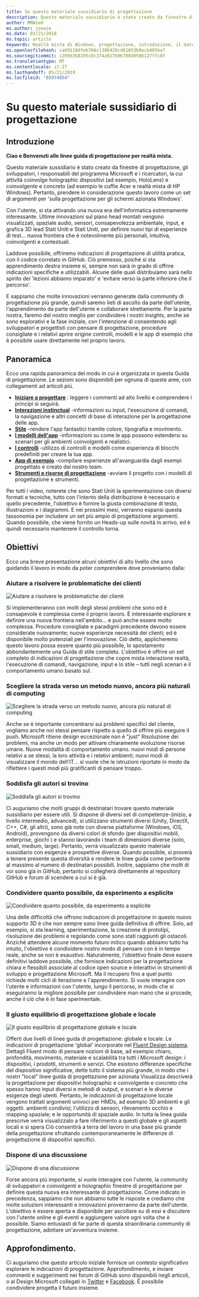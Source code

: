 ```yaml
---
title: Su questo materiale sussidiario di progettazione
description: Questo materiale sussidiario è stato creato da finestre di progettazione, gli sviluppatori, i responsabili del programma Microsoft e i ricercatori, la cui attività coinvolge holographic dispositivi (ad esempio, HoloLens) e coinvolgente e concreto (ad esempio le cuffie Acer e realtà mista di HP Windows).
author: MRWied
ms.author: jonwie
ms.date: 03/21/2018
ms.topic: article
keywords: Realtà mista di Windows, progettazione, introduzione, il materiale sussidiario
ms.openlocfilehash: ca69118dfeb766c1386420cd81053b9acb485ba7
ms.sourcegitcommit: c20563b8195c0c374a927b96708d958b127ffc8f
ms.translationtype: MT
ms.contentlocale: it-IT
ms.lasthandoff: 05/21/2019
ms.locfileid: "65974854"
---
```

# <a name="about-this-design-guidance"></a>Su questo materiale sussidiario di progettazione

## <a name="introduction"></a>Introduzione

**Ciao e Benvenuti alle linee guida di progettazione per realtà mista.**

Questo materiale sussidiario è stato creato da finestre di progettazione, gli sviluppatori, i responsabili del programma Microsoft e i ricercatori, la cui attività coinvolge holographic dispositivi (ad esempio, HoloLens) e coinvolgente e concreto (ad esempio le cuffie Acer e realtà mista di HP Windows). Pertanto, prendere in considerazione questo lavoro come un set di argomenti per 'sulla progettazione per gli schermi azionata Windows'.

Con l'utente, si sta attivando una nuova era dell'informatica estremamente interessante. Ultime innovazioni sul piano head montati vengono visualizzati, spaziale audio, sensori, consapevolezza ambientale, input, e grafica 3D lead Stati Uniti e Stati Uniti, per definire nuovi tipi di esperienze di test... nuova frontiera che è notevolmente più personali, intuitiva, coinvolgenti e contestuali.

Laddove possibile, offriremo indicazioni di progettazione di utilità pratica, con il codice correlato in GitHub. Ciò premesso, poiché si sta apprendimento destra insieme si, sempre non sarà in grado di offrire indicazioni specifiche e utilizzabili. Alcune delle quali distribuiamo sarà nello spirito dei 'lezioni abbiamo imparato' e 'evitare verso la parte inferiore che il percorso'.

E sappiamo che molte innovazioni verranno generate dalla community di progettazione più grande, quindi saremo lieti di ascolto da parte dell'utente, l'apprendimento da parte dell'utente e collaborare strettamente. Per la parte nostra, faremo del nostro meglio per condividere i nostri insights, anche se sono esplorativi e la fase iniziale, con l'intenzione di consentendo agli sviluppatori e progettisti con pensare di progettazione, procedure consigliate e i relativi aprire origine controlli, modelli e le app di esempio che è possibile usare direttamente nel proprio lavoro.

## <a name="overview"></a>Panoramica

Ecco una rapida panoramica del modo in cui è organizzata in questa Guida di progettazione. Le sezioni sono disponibili per ognuna di queste aree, con collegamenti ad articoli più.
* **[Iniziare a progettare](mixed-reality.md)**  : leggere i commenti ad alto livello e comprendere i principi si seguirà.
* **[Interazioni instinctual](interaction-fundamentals.md)**  -informazioni su input, l'esecuzione di comandi, la navigazione e altri concetti di base di interazione per la progettazione delle app.
* **[Stile](typography.md)**  -rendere l'app fantastici tramite colore, tipografia e movimento.
* **[I modelli dell'app](types-of-mixed-reality-apps.md)**  -informazioni su come le app possono estendersi su scenari per gli ambienti coinvolgenti e realistici.
* **[I controlli](interactable-object.md)**  -utilizzo di controlli e modelli come esperienza di blocchi predefiniti per creare la tua app.
* **[App di esempio](design.md#sample-apps)**  -compilare esperienze all'avanguardia dagli esempi progettato e creato dal nostro team.
* **[Strumenti e risorse di progettazione](design.md#design-tools)**  -avviare il progetto con i modelli di progettazione e strumenti.

Per tutti i video, noterete che sono Stati Uniti la sperimentazione con diversi formati e tecniche, tutto con l'intento della distribuzione è necessario e quello precedente, l'obiettivo è fornire la giusta combinazione di testo, illustrazioni e i diagrammi. E nei prossimi mesi, verranno espansi questa tassonomia per includere un set più ampio di progettazione argomenti. Quando possibile, che viene fornito un Heads-up sulle novità in arrivo, ed è quindi necessario mantenere il controllo torna.

## <a name="objectives"></a>Obiettivi

Ecco una breve presentazione alcuni obiettivi di alto livello che sono guidando il lavoro in modo da poter comprendere dove proveniamo dalla:

### <a name="help-solve-customer-challenges"></a>Aiutare a risolvere le problematiche dei clienti

![Aiutare a risolvere le problematiche dei clienti](images/500px-fix-a-broken-switch-with-hololens.jpg) <br>

Si implementeranno con molti degli stessi problemi che sono ed è consapevole è complessa come il proprio lavoro. È interessante esplorare e definire una nuova frontiera nell'ambito... e può anche essere molto complessa. Procedure consigliate e paradigmi precedente devono essere considerate nuovamente; nuove esperienze necessità dei clienti; ed è disponibile molto potenziali per l'innovazione. Ciò detto, applicheremo questo lavoro possa essere quanto più possibile, lo spostamento abbondantemente una Guida di stile completo. L'obiettivo è offrire un set completo di indicazioni di progettazione che copre mista interazione realtà, l'esecuzione di comandi, navigazione, input e lo stile – tutti negli scenari e il comportamento umano basato sul. 

### <a name="point-the-way-towards-a-new-more-human-way-of-computing"></a>Scegliere la strada verso un metodo nuovo, ancora più naturali di computing

![Scegliere la strada verso un metodo nuovo, ancora più naturali di computing](images/500px-man-and-women-with-holograph-on-table.png)<br>

Anche se è importante concentrarsi sui problemi specifici del cliente, vogliamo anche noi stessi pensare rispetto a quello di offrire più eseguire il push. Microsoft ritiene design eccezionale non è "just" Risoluzione dei problemi, ma anche un modo per attivare chiaramente evoluzione risorse umane. Nuove modalità di comportamento umano. nuovi modi di persone relativi a se stessi, la loro attività e i relativi ambienti; nuovi modi di visualizzare il mondo dell'IT... si vuole che le istruzioni riportate in modo da riflettere i questi modi più gratificanti di pensare troppo. 

### <a name="meet-creators-where-they-are"></a>Soddisfa gli autori si trovino

![Soddisfa gli autori si trovino](images/500px-creators.jpg) <br>

Ci auguriamo che molti gruppi di destinatari trovare questo materiale sussidiario per essere utili. Si dispone di diversi set di competenze-(inizio, a livello intermedio, advanced), si utilizzano strumenti diversi (Unity, DirectX, C++, C#, gli altri), sono già note con diverse piattaforme (Windows, iOS, Android), provengono da diversi colori di sfondo (per dispositivi mobili, enterprise, giochi ) e stanno lavorando i team di dimensioni diverse (solo, small, medium, large). Pertanto, verrà visualizzato questo materiale sussidiario con esigenze e prospettive diverse. Quando possibile, si proverà a tenere presente questa diversità e rendere le linee guida come pertinente al massimo al numero di destinatari possibili. Inoltre, sappiamo che molti di voi sono già in GitHub, pertanto si collegherà direttamente al repository GitHub e forum di scendere a cui si è già. 

### <a name="share-as-much-as-possible-from-experimental-to-explicit"></a>Condividere quanto possibile, da esperimento a esplicite

![Condividere quanto possibile, da esperimento a esplicite](images/500px-man-playinggame.jpg) <br>

Una delle difficoltà che offrono indicazioni di progettazione in questo nuovo supporto 3D è che non sempre sono linee guida definitiva di offrire. Solo, ad esempio, si sta learning, sperimentazione, la creazione di prototipi, risoluzione dei problemi e regolando come sono stati raggiunti gli ostacoli. Anziché attendere alcune momento futuro mitico quando abbiamo tutto ha intuito, l'obiettivo è condividere nostro modo di pensare con è in tempo reale, anche se non è esaustivo. Naturalmente, l'obiettivo finale deve essere definitivi laddove possibile, che fornisce indicazioni per la progettazione chiara e flessibili associate al codice open source e interattivi in strumenti di sviluppo e progettazione Microsoft. Ma il recupero fino a quel punto richiede molti cicli di iterazione e l'apprendimento. Si vuole interagire con l'utente e informazioni con l'utente, lungo il percorso, in modo che si eseguiranno la migliore possibile per condividere man mano che si procede, anche il ciò che è in fase sperimentale. 

### <a name="the-right-balance-of-global-and-local-design"></a>Il giusto equilibrio di progettazione globale e locale

![Il giusto equilibrio di progettazione globale e locale](images/500px-fluentdesign.jpg) <br>

Offerti due livelli di linee guida di progettazione: globale e locale. Le indicazioni di progettazione 'global' incorporate nel [Fluent Design sistema](http://fluent.microsoft.com). Dettagli Fluent modo di pensare nozioni di base, ad esempio chiaro, profondità, movimento, materiale e scalabilità tra tutti i Microsoft design: i dispositivi, i prodotti, strumenti e servizi. Che esistono differenze specifiche del dispositivo significative, dette tutto il sistema più grande, in modo che i nostri "local" linee guida di progettazione per azionata Visualizza descriverà la progettazione per dispositivi holographic e coinvolgente e concreto che spesso hanno input diversi e metodi di output, e scenari e le diverse esigenze degli utenti. Pertanto, le indicazioni di progettazione locale vengono trattati argomenti univoci per HMDs, ad esempio 3D ambienti e gli oggetti. ambienti condivisi; l'utilizzo di sensori, rilevamento occhio e mapping spaziale; e le opportunità di spaziale audio. In tutta la linea guida prescrive verrà visualizzato a fare riferimento a questi globale e gli aspetti locali e si spera Ciò consentirà a terra del lavoro in una base più grande della progettazione sfruttando contemporaneamente le differenze di progettazione di dispositivi specifici.

### <a name="have-a-discussion"></a>Dispone di una discussione

![Dispone di una discussione](images/500px-share.jpg) <br>

Forse ancora più importante, si vuole interagire con l'utente, la community di sviluppatori e coinvolgenti e holographic finestre di progettazione per definire questa nuova era interessante di progettazione. Come indicato in precedenza, sappiamo che non abbiamo tutte le risposte e crediamo che molte soluzioni interessanti e innovazioni proverranno da parte dell'utente. L'obiettivo è essere aperta e disponibile per ascoltare su di essi e discutere con l'utente online e gli eventi e aggiungere valore ogni volta che è possibile. Siamo entusiasti di far parte di questa straordinaria community di progettazione, adottare un'avventura insieme. 

## <a name="please-dive-in"></a>Approfondimento.

Ci auguriamo che questo articolo iniziale fornisce un contesto significativo esplorare le indicazioni di progettazione. Approfondimento, e inviare commenti e suggerimenti nei forum di GitHub sono disponibili negli articoli, o al Design Microsoft collegati in [Twitter](https://twitter.com/MicrosoftDesign) e [Facebook](https://www.facebook.com/microsoftdesign/). È possibile condividere progetta il futuro insieme.
